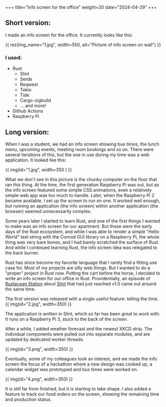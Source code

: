 +++
title="Info screen for the office"
weight=20
date="2024-04-29"
+++

## Short version: 
I made an info screen for the office. It currently looks like this:

{{ rez(img_name="f.jpg", width=550, alt="Picture of info screen on wall") }}

### I used:
* Rust
    * Slint
    * Serde
    * Reqwest
    * Tokio
    * Tide
    * Cargo-zigbuild
    * ... and more!
* Github Actions
* Raspberry Pi



## Long version:
When I was a student, we had an info screen showing bus times, the lunch menu, upcoming events, meeting room bookings and so on. There were several iterations of this, but the one in use during my time was a web application. It looked like this:

{{ img(id="1.jpg", width=350 ) }}

What we don't see in this picture is the chunky computer on the floor that ran this thing. At the time, the first generation Raspberry Pi was out, but as the info screen featured some simple CSS animations, even a relatively simple web app was too much to handle. Later, when the Raspberry Pi 2 became available, I set up the screen to run on one. It worked well enough, but running an application (the info screen) within another application (the browser) seemed unnecessarily complex.

Some years later I started to learn Rust, and one of the first things I wanted to make was an info screen for our apartment. But these were the early days of the Rust ecosystem, and while I was able to render a simple "Hello World" text string with the Conrod GUI library on a Raspberry Pi, the whole thing was very bare bones, and I had barely scratched the surface of Rust. And while I continued learning Rust, the info screen idea was relegated to the back burner.

Rust has since become my favorite language that I rarely find a fitting use case for. Most of my projects are silly web things. But I wanted to do a "proper" project in Rust now. Putting the cart before the horse, I decided to write an info screen for our office in Rust. Providentially, an episode of [Rustacean Station](https://rustacean-station.org/episode/tobias-hunger-slint-1.0/) about [Slint](https://slint.dev/) that had just reached v1.0 came out around the same time.

The first version was released with a single useful feature: telling the time.
{{ img(id="2.jpg", width=350) }}

The application is written in Slint, which so far has been great to work with. It runs on a Raspberry Pi 3, stuck to the back of the screen.


After a while, I added weather forecast and the newest XKCD strip. The individual components were pulled out into separate modules, and are updated by dedicated worker threads. 

{{ img(id="3.png", width=350) }}

Eventually, some of my colleagues took an interest, and we made the info screen the focus of a hackathon where a new design was cooked up, a calendar widget was prototyped and bus times were worked on.

{{ img(id="4.png", width=350) }}

It is still far from finished, but it is starting to take shape. I also added a feature to track our food orders on the screen, showing the remaining time and production status.
